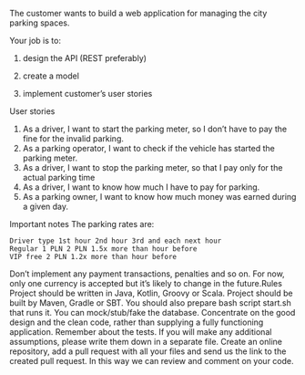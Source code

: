 The customer wants to build a web application for managing the city parking
spaces.

Your job is to:

1. design the API (REST preferably)

2. create a model

3. implement customer’s user stories

User stories

1. As a driver, I want to start the parking meter, so I don’t have to pay the fine for the invalid
parking.
2. As a parking operator, I want to check if the vehicle has started the parking meter.
3. As a driver, I want to stop the parking meter, so that I pay only for the actual parking time
4. As a driver, I want to know how much I have to pay for parking.
5. As a parking owner, I want to know how much money was earned during a given day.

Important notes
The parking rates are:

```
Driver type 1st hour 2nd hour 3rd and each next hour
Regular 1 PLN 2 PLN 1.5x more than hour before
VIP free 2 PLN 1.2x more than hour before
```
Don’t implement any payment transactions, penalties and so on.
For now, only one currency is accepted but it’s likely to change in the future.Rules
Project should be written in Java, Kotlin, Groovy or Scala.
Project should be built by Maven, Gradle or SBT. You should also prepare bash script
start.sh that runs it.
You can mock/stub/fake the database.
Concentrate on the good design and the clean code, rather than supplying a fully
functioning application.
Remember about the tests.
If you will make any additional assumptions, please write them down in a separate file.
Create an online repository, add a pull request with all your files and send us the link to the
created pull request. In this way we can review and comment on your code.